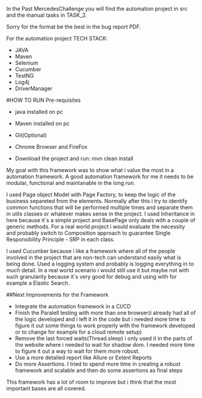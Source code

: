 In the Past MercedesChallenge you will find
the automation project in src
and the manual tasks in TASK_2.

Sorry for the format be the best in the bug report PDF.

For the automation project
TECH STACK:
- JAVA
- Maven
- Selenium
- Cucumber
- TestNG
- Log4j
- DriverManager

#HOW TO RUN
Pre-requisites
- java installed on pc
- Maven installed on pc
- Git(Optional)
- Chrome Browser and FireFox

- Download the project and run: mvn clean install

My goal with this framework was to show what i value the most in a automation framework.
A good automation framework for me it needs to be modular, functional and maintanable in the long run.

I used Page object Model with Page Factory, to keep the logic of the business separeted from the elements.
Normally after this i try to identify common functions that will be performed multiple times and separate them in utils classes
or whatever makes sense in the project.
I used Inheritance in here because it´s a simple project and BasePage only deals with a couple of generic methods. For a real world project i would evaluate the necessity and probably switch to Composition approach to guarantee Single Responsibility Principle - SRP in each class.

I used Cucumber because i like a framework where all of the people involved in the project that are non-tech can understand easily what is being done.
Used a logging system and probably is logging everything in to much detail. In a real world scenario i would still use it but maybe not with such granularity because it´s very good for debug
and using with for example a Elastic Search.

##Next Improvements for the Framework
- Integrate the automation framework in a CI/CD
- Finish the Paralell testing with more than one browser(i already had all of the logic developed and i left it in the code but i needed more time to figure it out some things to work properly with the framework developed or to change for example for a cloud remote setup)
- Remove the last forced waits(Thread.sleep) i only used it in the parts of the website where i needed to wait for shadow dom. I needed more time to figure it out a way to wait for them more robust.
- Use a more detailed report like Allure or Extent Reports
- Do more Assertions. I tried to spend more time in creating a robust framework and scalable and then do some assertions as final steps

This framework has a lot of room to improve but i think that the most important bases are all covered.


